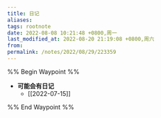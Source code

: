 ```yaml
---
title: 日记
aliases: 
tags: rootnote
date: 2022-08-08 10:21:48 +0800,周一
last_modified_at: 2022-08-20 21:19:08 +0800,周六
from: 
permalink: /notes/2022/08/29/223359
---
```


%% Begin Waypoint %%
- **可能会有日记**
	- [[2022-07-15]]

%% End Waypoint %%